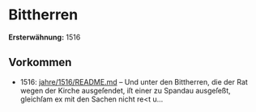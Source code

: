 # Bittherren

**Ersterwähnung:** 1516

## Vorkommen
- 1516: [jahre/1516/README.md](../jahre/1516/README.md) – Und unter den Bittherren, die der
Rat wegen der Kirche ausgeſendet, iſt einer zu Spandau
ausgeſeßt, gleichſam ex mit den Sachen nicht re<t u...
